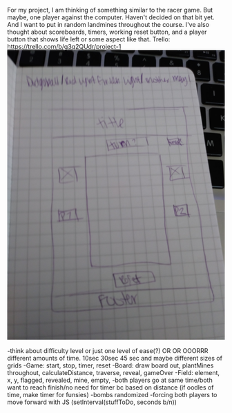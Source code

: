 For my project, I am thinking of something similar to the racer game. But maybe, one player against the computer. Haven't decided on that bit yet. And I want to put in random landmines throughout the course. I've also thought about scoreboards, timers, working reset button, and a player button that shows life left or some aspect like that.
Trello: https://trello.com/b/g3q2QUdr/project-1
<img src="Wireframe.jpg">

-think about difficulty level or just one level of ease(?) OR OR OOORRR different amounts of time. 10sec 30sec 45 sec 
and maybe different sizes of grids
-Game: start, stop, timer, reset
-Board: draw board out, plantMines throughout, calculateDistance, traverse, reveal, gameOver
-Field: element, x, y, flagged, revealed, mine, empty, 
-both players go at same time/both want to reach finish/no need for timer bc based on distance (if oodles of time, make timer for funsies)
-bombs randomized
-forcing both players to move forward with JS (setInterval(stuffToDo, seconds b/n))

